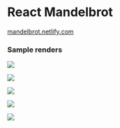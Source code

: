 ﻿# React Mandelbrot

[mandelbrot.netlify.com](mandelbrot.netlify.com)

### Sample renders

![](https://raw.githubusercontent.com/sahaRatul/files/master/download.png)

![](https://raw.githubusercontent.com/saharatul/files/master/download%20(2).png)

![](https://raw.githubusercontent.com/saharatul/files/master/img3.png)

![](https://raw.githubusercontent.com/saharatul/files/master/download%20(1).png)

![](https://raw.githubusercontent.com/saharatul/files/master/img2.png)
